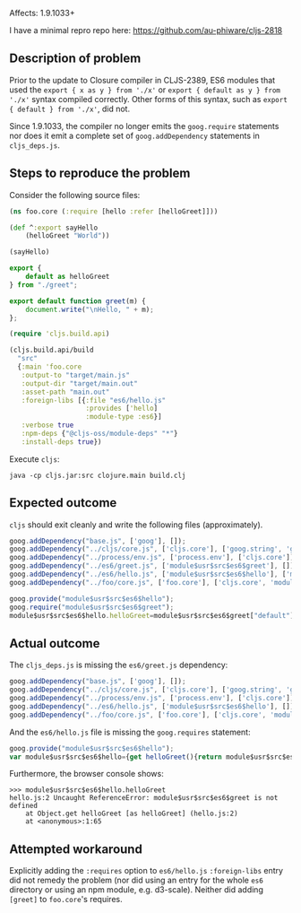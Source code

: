 Affects: 1.9.1033+

I have a minimal repro repo here: https://github.com/au-phiware/cljs-2818

## Description of problem

Prior to the update to Closure compiler in CLJS-2389, ES6 modules that used the `export { x as y } from './x'` or `export { default as y } from './x'` syntax compiled correctly. Other forms of this syntax, such as `export { default } from './x'`, did not.

Since 1.9.1033, the compiler no longer emits the `goog.require` statements nor does it emit a complete set of `goog.addDependency` statements in `cljs_deps.js`.

## Steps to reproduce the problem

Consider the following source files:

```clojure
(ns foo.core (:require [hello :refer [helloGreet]]))

(def ^:export sayHello
    (helloGreet "World"))

(sayHello)
```

```javascript
export {
    default as helloGreet
} from "./greet";
```

```javascript
export default function greet(m) {
    document.write("\nHello, " + m);
};
```

```clojure
(require 'cljs.build.api)

(cljs.build.api/build
  "src"
  {:main 'foo.core
   :output-to "target/main.js"
   :output-dir "target/main.out"
   :asset-path "main.out"
   :foreign-libs [{:file "es6/hello.js"
                   :provides ['hello]
                   :module-type :es6}]
   :verbose true
   :npm-deps {"@cljs-oss/module-deps" "*"}
   :install-deps true})
```

Execute `cljs`:

```
java -cp cljs.jar:src clojure.main build.clj
```

## Expected outcome

`cljs` should exit cleanly and write the following files (approximately).

```javascript
goog.addDependency("base.js", ['goog'], []);
goog.addDependency("../cljs/core.js", ['cljs.core'], ['goog.string', 'goog.Uri', 'goog.object', 'goog.math.Integer', 'goog.string.StringBuffer', 'goog.array', 'goog.math.Long']);
goog.addDependency("../process/env.js", ['process.env'], ['cljs.core']);
goog.addDependency("../es6/greet.js", ['module$usr$src$es6$greet'], []);
goog.addDependency("../es6/hello.js", ['module$usr$src$es6$hello'], ['module$usr$src$es6$greet']);
goog.addDependency("../foo/core.js", ['foo.core'], ['cljs.core', 'module$usr$src$es6$hello']);
```

```javascript
goog.provide("module$usr$src$es6$hello");
goog.require("module$usr$src$es6$greet");
module$usr$src$es6$hello.helloGreet=module$usr$src$es6$greet["default"]
```

## Actual outcome

The `cljs_deps.js` is missing the `es6/greet.js` dependency:

```javascript
goog.addDependency("base.js", ['goog'], []);
goog.addDependency("../cljs/core.js", ['cljs.core'], ['goog.string', 'goog.Uri', 'goog.object', 'goog.math.Integer', 'goog.string.StringBuffer', 'goog.array', 'goog.math.Long']);
goog.addDependency("../process/env.js", ['process.env'], ['cljs.core']);
goog.addDependency("../es6/hello.js", ['module$usr$src$es6$hello'], []);
goog.addDependency("../foo/core.js", ['foo.core'], ['cljs.core', 'module$usr$src$es6$hello']);
```

And the `es6/hello.js` file is missing the `goog.requires` statement:

```javascript
goog.provide("module$usr$src$es6$hello");
var module$usr$src$es6$hello={get helloGreet(){return module$usr$src$es6$greet["default"]}}
```

Furthermore, the browser console shows:

```
>>> module$usr$src$es6$hello.helloGreet
hello.js:2 Uncaught ReferenceError: module$usr$src$es6$greet is not defined
    at Object.get helloGreet [as helloGreet] (hello.js:2)
    at <anonymous>:1:65
```

## Attempted workaround

Explicitly adding the `:requires` option to `es6/hello.js` `:foreign-libs` entry did not remedy the problem (nor did using an entry for the whole `es6` directory or using an npm module, e.g. d3-scale). Neither did adding `[greet]` to `foo.core`'s requires.


